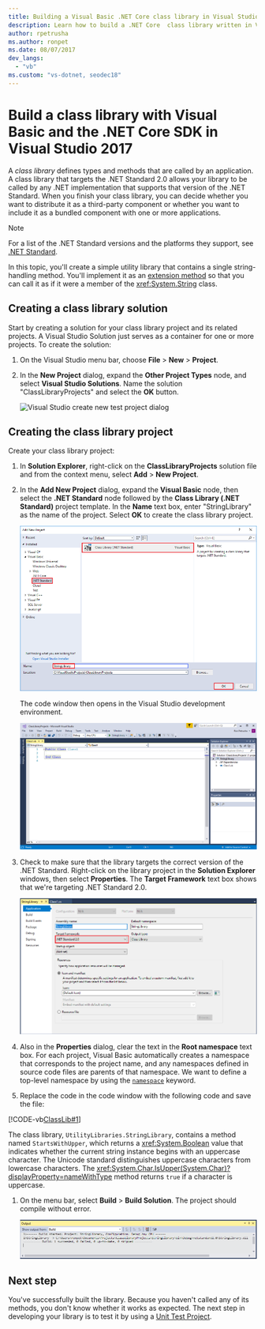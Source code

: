 ```yaml
---
title: Building a Visual Basic .NET Core class library in Visual Studio 2017
description: Learn how to build a .NET Core  class library written in Visual Basic using Visual Studio 2017
author: rpetrusha
ms.author: ronpet
ms.date: 08/07/2017
dev_langs: 
  - "vb"
ms.custom: "vs-dotnet, seodec18"
---
```

# Build a class library with Visual Basic and the .NET Core SDK in Visual Studio 2017

A *class library* defines types and methods that are called by an application. A class library that targets the .NET Standard 2.0 allows your library to be called by any .NET implementation that supports that version of the .NET Standard. When you finish your class library, you can decide whether you want to distribute it as a third-party component or whether you want to include it as a bundled component with one or more applications.

> [!NOTE]
> For a list of the .NET Standard versions and the platforms they support, see [.NET Standard](../../standard/net-standard.md).

In this topic, you'll create a simple utility library that contains a single string-handling method. You'll implement it as an [extension method](../../visual-basic/programming-guide/language-features/procedures/extension-methods.md) so that you can call it as if it were a member of the <xref:System.String> class.

## Creating a class library solution

Start by creating a solution for your class library project and its related projects. A Visual Studio Solution just serves as a container for one or more projects. To create the solution:

1. On the Visual Studio menu bar, choose **File** > **New** > **Project**.

1. In the **New Project** dialog, expand the **Other Project Types** node, and select **Visual Studio Solutions**. Name the solution "ClassLibraryProjects" and select the **OK** button.

   ![Visual Studio create new test project dialog](./media/library-with-visual-studio/create-new-test-project.png)

## Creating the class library project

Create your class library project:

1. In **Solution Explorer**, right-click on the **ClassLibraryProjects** solution file and from the context menu, select **Add** > **New Project**.

1. In the **Add New Project** dialog, expand the **Visual Basic** node, then select the **.NET Standard** node followed by the **Class Library (.NET Standard)** project template. In the **Name** text box, enter "StringLibrary" as the name of the project. Select **OK** to create the class library project.

   ![Visual Studio add new library project dialog](./media/vb-library-with-visual-studio/create-new-library-project.png)

   The code window then opens in the Visual Studio development environment. 
 
   ![Visual Studio application window showing the default class library template code](./media/vb-library-with-visual-studio/visual-studio-library.png)

1. Check to make sure that the library targets the correct version of the .NET Standard. Right-click on the library project in the **Solution Explorer** windows, then select **Properties**. The **Target Framework** text box shows that we're targeting .NET Standard 2.0.

   ![Project properties for the class library](./media/library-with-visual-studio/library-project-properties.png)

1. Also in the **Properties** dialog, clear the text in the **Root namespace** text box. For each project, Visual Basic automatically creates a namespace that corresponds to the project name, and any namespaces defined in source code files are parents of that namespace. We want to define a top-level namespace by using the [`namespace`](../../visual-basic/language-reference/statements/namespace-statement.md) keyword.
  
1. Replace the code in the code window with the following code and save the file:

  [!CODE-vb[ClassLib#1](../../../samples/snippets/core/tutorials/vb-library-with-visual-studio/stringlibrary.vb)]

   The class library, `UtilityLibraries.StringLibrary`, contains a method named `StartsWithUpper`, which returns a <xref:System.Boolean> value that indicates whether the current string instance begins with an uppercase character. The Unicode standard distinguishes uppercase characters from lowercase characters. The <xref:System.Char.IsUpper(System.Char)?displayProperty=nameWithType> method returns `true` if a character is uppercase.

1. On the menu bar, select **Build** > **Build Solution**. The project should compile without error.

   ![Output pane showing that the build succeeded](./media/library-with-visual-studio/output-pane-successful-build.png)



## Next step

You've successfully built the library. Because you haven't called any of its methods, you don't know whether it works as expected. The next step in developing your library is to test it by using a [Unit Test Project](testing-library-with-visual-studio.md).
